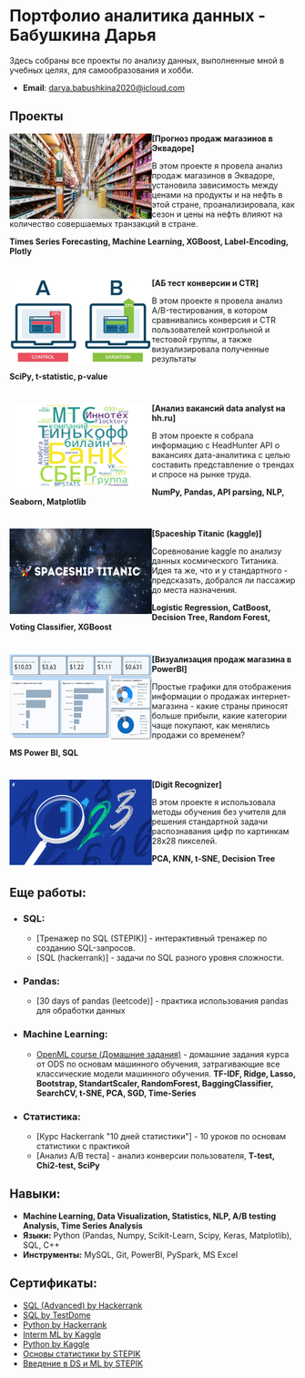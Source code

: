 # Портфолио аналитика данных - Бабушкина Дарья
Здесь собраны все проекты по анализу данных, выполненные мной в учебных целях, для самообразования и хобби.

- **Email**: [darya.babushkina2020@icloud.com](darya.babushkina2020@icloud.com)

## Проекты

<img align="left" width="250" height="150" src="https://github.com/merae70/Portfolio/blob/main/img/store_sales.jpg"> **[Прогноз продаж магазинов в Эквадоре]**

В этом проекте я провела анализ продаж магазинов в Эквадоре, установила зависимость между ценами на продукты и на нефть в этой стране, проанализировала, как сезон и цены на нефть влияют на количество совершаемых транзакций в стране.

**Times Series Forecasting, Machine Learning, XGBoost, Label-Encoding, Plotly**

#


<img align="left" width="250" height="150" src="https://github.com/merae70/Portfolio/blob/main/img/ab-testing2.jpg"> **[АБ тест конверсии и CTR]**

В этом проекте я провела анализ A/B-тестирования, в котором сравнивались конверсия и CTR пользователей контрольной и тестовой группы, а также визуализировала полученные результаты

**SciPy, t-statistic, p-value**

#

<img align="left" width="250" height="150" overflow="hidden" src="https://github.com/merae70/Portfolio/blob/main/img/vacancy_cloud.png"> **[Анализ вакансий data analyst на hh.ru]**

  В этом проекте я собрала информацию с HeadHunter API о вакансиях дата-аналитика с целью составить представление о трендах и спросе на рынке труда.

**NumPy, Pandas, API parsing, NLP, Seaborn, Matplotlib**



#


<img align="left" width="250" height="150" src="https://github.com/merae70/Portfolio/blob/main/img/ss_titanic.png"> **[Spaceship Titanic (kaggle)]**

Соревнование kaggle по анализу данных космического Титаника. Идея та же, что и у стандартного - предсказать, добрался ли пассажир до места назначения.

**Logistic Regression, CatBoost, Decision Tree, Random Forest, Voting Classifier, XGBoost**


#


<img align="left" width="250" height="150" src="https://github.com/merae70/Portfolio/blob/main/img/power_bi.png"> **[Визуализация продаж магазина в PowerBI]**

Простые графики для отображения информации о продажах интернет-магазина - какие страны приносят больше прибыли, какие категории чаще покупают, как менялись продажи со временем?

**MS Power BI, SQL**

#


<img align="left" width="250" height="150" src="https://github.com/merae70/Portfolio/blob/main/img/digit_recognizer.png"> **[Digit Recognizer]**

В этом проекте я использовала методы обучения без учителя для решения стандартной задачи распознавания цифр по картинкам 28х28 пикселей.

**PCA, KNN, t-SNE, Decision Tree**
#

## Еще работы:
- ### SQL:
  - [Тренажер по SQL (STEPIK)] - интерактивный тренажер по созданию SQL-запросов.
  - [SQL (hackerrank)] - задачи по SQL разного уровня сложности.
- ### Pandas:
  - [30 days of pandas (leetcode)] - практика использования pandas для обработки данных
- ### Machine Learning:
    - [OpenML course (Домашние задания)](https://github.com/merae70/MLCourseAI-homework) - домашние задания курса от ODS по основам машинного обучения, затрагивающие все классические модели машинного обучения.
      **TF-IDF, Ridge, Lasso, Bootstrap, StandartScaler, RandomForest, BaggingClassifier, SearchCV, t-SNE, PCA, SGD, Time-Series** 
- ### Статистика:
  - [Курс Hackerrank "10 дней статистики"] - 10 уроков по основам статистики с практикой
  - [Анализ A/B теста] - анализ конверсии пользователя,
  **T-test, Chi2-test, SciPy** 
 

## Навыки:
- **Machine Learning, Data Visualization, Statistics, NLP, A/B testing Analysis, Time Series Analysis**
- **Языки:** Python (Pandas, Numpy, Scikit-Learn, Scipy, Keras, Matplotlib), SQL, C++
- **Инструменты:** MySQL, Git, PowerBI, PySpark, MS Excel

## Сертификаты:
- [SQL (Advanced) by Hackerrank](https://github.com/merae70/Portfolio/blob/main/certificates/sql(adv).png)
- [SQL by TestDome](https://www.testdome.com/certificates/7d2715ee807e4c3589aba8a5eac6fc7c)
- [Python by Hackerrank](https://github.com/merae70/Portfolio/blob/main/certificates/python.png)
- [Interm ML by Kaggle](https://github.com/merae70/Portfolio/blob/main/certificates/ml_kaggle.png)
- [Python by Kaggle](https://github.com/merae70/Portfolio/blob/main/certificates/python_kaggle.png)
- [Основы статистики by STEPIK](https://github.com/merae70/Portfolio/blob/main/certificates/stat_base1.png)
- [Введение в DS и ML by STEPIK](https://github.com/merae70/Portfolio/blob/main/certificates/ds_stepik.png)



